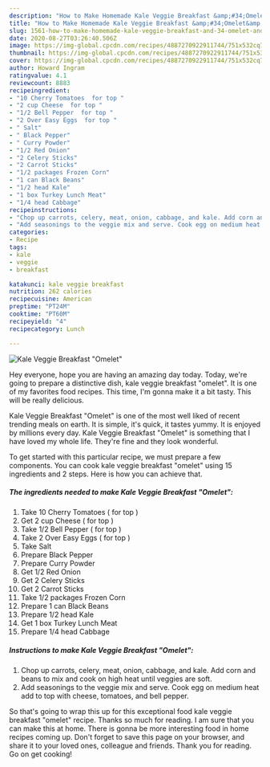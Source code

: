 ```yaml
---
description: "How to Make Homemade Kale Veggie Breakfast &amp;#34;Omelet&amp;#34;"
title: "How to Make Homemade Kale Veggie Breakfast &amp;#34;Omelet&amp;#34;"
slug: 1561-how-to-make-homemade-kale-veggie-breakfast-and-34-omelet-and-34
date: 2020-08-27T03:26:40.506Z
image: https://img-global.cpcdn.com/recipes/4887270922911744/751x532cq70/kale-veggie-breakfast-omelet-recipe-main-photo.jpg
thumbnail: https://img-global.cpcdn.com/recipes/4887270922911744/751x532cq70/kale-veggie-breakfast-omelet-recipe-main-photo.jpg
cover: https://img-global.cpcdn.com/recipes/4887270922911744/751x532cq70/kale-veggie-breakfast-omelet-recipe-main-photo.jpg
author: Howard Ingram
ratingvalue: 4.1
reviewcount: 8883
recipeingredient:
- "10 Cherry Tomatoes  for top "
- "2 cup Cheese  for top "
- "1/2 Bell Pepper  for top "
- "2 Over Easy Eggs  for top "
- " Salt"
- " Black Pepper"
- " Curry Powder"
- "1/2 Red Onion"
- "2 Celery Sticks"
- "2 Carrot Sticks"
- "1/2 packages Frozen Corn"
- "1 can Black Beans"
- "1/2 head Kale"
- "1 box Turkey Lunch Meat"
- "1/4 head Cabbage"
recipeinstructions:
- "Chop up carrots, celery, meat, onion, cabbage, and kale. Add corn and beans to mix and cook on high heat until veggies are soft."
- "Add seasonings to the veggie mix and serve. Cook egg on medium heat add to top with cheese, tomatoes, and bell pepper."
categories:
- Recipe
tags:
- kale
- veggie
- breakfast

katakunci: kale veggie breakfast 
nutrition: 262 calories
recipecuisine: American
preptime: "PT24M"
cooktime: "PT60M"
recipeyield: "4"
recipecategory: Lunch

---
```



![Kale Veggie Breakfast &#34;Omelet&#34;](https://img-global.cpcdn.com/recipes/4887270922911744/751x532cq70/kale-veggie-breakfast-omelet-recipe-main-photo.jpg)

Hey everyone, hope you are having an amazing day today. Today, we're going to prepare a distinctive dish, kale veggie breakfast &#34;omelet&#34;. It is one of my favorites food recipes. This time, I'm gonna make it a bit tasty. This will be really delicious.

Kale Veggie Breakfast &#34;Omelet&#34; is one of the most well liked of recent trending meals on earth. It is simple, it's quick, it tastes yummy. It is enjoyed by millions every day. Kale Veggie Breakfast &#34;Omelet&#34; is something that I have loved my whole life. They're fine and they look wonderful.




To get started with this particular recipe, we must prepare a few components. You can cook kale veggie breakfast &#34;omelet&#34; using 15 ingredients and 2 steps. Here is how you can achieve that.

<!--inarticleads1-->

##### The ingredients needed to make Kale Veggie Breakfast &#34;Omelet&#34;:

1. Take 10 Cherry Tomatoes ( for top )
1. Get 2 cup Cheese ( for top )
1. Take 1/2 Bell Pepper ( for top )
1. Take 2 Over Easy Eggs ( for top )
1. Take  Salt
1. Prepare  Black Pepper
1. Prepare  Curry Powder
1. Get 1/2 Red Onion
1. Get 2 Celery Sticks
1. Get 2 Carrot Sticks
1. Take 1/2 packages Frozen Corn
1. Prepare 1 can Black Beans
1. Prepare 1/2 head Kale
1. Get 1 box Turkey Lunch Meat
1. Prepare 1/4 head Cabbage




<!--inarticleads2-->

##### Instructions to make Kale Veggie Breakfast &#34;Omelet&#34;:

1. Chop up carrots, celery, meat, onion, cabbage, and kale. Add corn and beans to mix and cook on high heat until veggies are soft.
1. Add seasonings to the veggie mix and serve. Cook egg on medium heat add to top with cheese, tomatoes, and bell pepper.




So that's going to wrap this up for this exceptional food kale veggie breakfast &#34;omelet&#34; recipe. Thanks so much for reading. I am sure that you can make this at home. There is gonna be more interesting food in home recipes coming up. Don't forget to save this page on your browser, and share it to your loved ones, colleague and friends. Thank you for reading. Go on get cooking!
